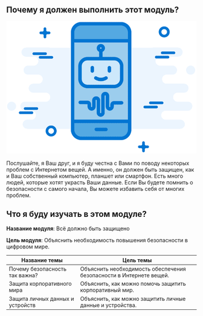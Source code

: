 <!-- 5.0.1  -->
## Почему я должен выполнить этот модуль?

![](./assets/5.0.1.png)
 
Послушайте, я Ваш друг, и я буду честна с Вами по поводу некоторых проблем с Интернетом вещей. А именно, он должен быть защищен, как и Ваш собственный компьютер, планшет или смартфон. Есть много людей, которые хотят украсть Ваши данные. Если Вы будете помнить о безопасности с самого начала, Вы можете избавить себя от многих проблем.

<!-- 5.0.2  -->
## Что я буду изучать в этом модуле?

**Название модуля**: Всё должно быть защищено

**Цель модуля**: Объяснить необходимость повышения безопасности в цифровом мире.


|Название темы|Цель темы|
|-------------|---------|
|Почему безопасность так важна?|Объяснить необходимость обеспечения безопасности в Интернете вещей.|                
|Защита корпоративного мира|Объяснить, как можно помочь защитить корпоративный мир.|
|Защита личных данных и устройств|Объяснить, как можно защитить личные данные и устройства.|
